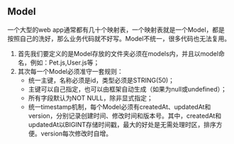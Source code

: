 ## Model
一个大型的web app通常都有几十个映射表，一个映射表就是一个Model，都是按照自己的洗好，那么业务代码就不好写。Model不统一，很多代码也无法复用。  
1. 首先我们要定义的是Model存放的文件夹必须在models内，并且以model命名，例如：Pet.js,User.js等；  
2. 其次每一个Model必须准守一套规则：  
    - 统一主键，名称必须是id，类型必须是STRING(50)；
    - 主键可以自己指定，也可以由框架自动生成（如果为null或undefined）；
    - 所有字段默认为NOT NULL，除非显式指定；
    - 统一timestamp机制，每个Model必须有createdAt、updatedAt和version，分别记录创建时间、修改时间和版本号。其中，createdAt和updatedAt以BIGINT存储时间戳，最大的好处是无需处理时区，排序方便。version每次修改时自增。  
    